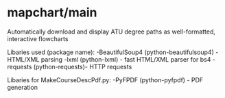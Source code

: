 # mapchart/main
 Automatically download and display ATU degree paths as well-formatted, interactive flowcharts

Libaries used (package name):
-BeautifulSoup4 (python-beautifulsoup4) - HTML/XML parsing
-lxml (python-lxml) - fast HTML/XML parser for bs4
-requests (python-requests)- HTTP requests

Libaries for MakeCourseDescPdf.py:
-PyFPDF (python-pyfpdf) - PDF generation
	

